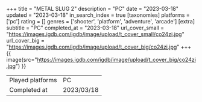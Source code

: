 +++
title = "METAL SLUG 2"
description = "PC"
date = "2023-03-18"
updated = "2023-03-18"
in_search_index = true
[taxonomies]
platforms = ['pc']
rating = []
genres = ['shooter', 'platform', 'adventure', 'arcade']
[extra]
subtitle = "PC"
completed_at = "2023-03-18"
url_cover_small = "https://images.igdb.com/igdb/image/upload/t_cover_small/co24zi.jpg"
url_cover_big = "https://images.igdb.com/igdb/image/upload/t_cover_big/co24zi.jpg"
+++
{{ image(src="https://images.igdb.com/igdb/image/upload/t_cover_big/co24zi.jpg") }}

|              |            |
| ------------ | ---------- |
| Played platforms    | PC |
| Completed at | 2023/03/18 |


